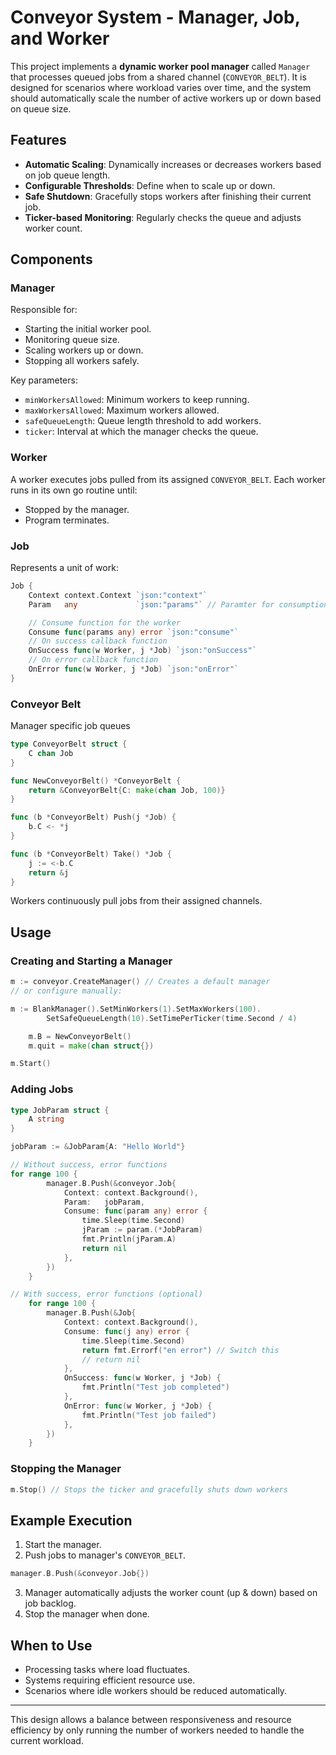 # Conveyor System - Manager, Job, and Worker

This project implements a **dynamic worker pool manager** called `Manager` that processes queued jobs from a shared channel (`CONVEYOR_BELT`). It is designed for scenarios where workload varies over time, and the system should automatically scale the number of active workers up or down based on queue size.

## Features

- **Automatic Scaling**: Dynamically increases or decreases workers based on job queue length.
- **Configurable Thresholds**: Define when to scale up or down.
- **Safe Shutdown**: Gracefully stops workers after finishing their current job.
- **Ticker-based Monitoring**: Regularly checks the queue and adjusts worker count.

## Components

### Manager

Responsible for:

- Starting the initial worker pool.
- Monitoring queue size.
- Scaling workers up or down.
- Stopping all workers safely.

Key parameters:

- `minWorkersAllowed`: Minimum workers to keep running.
- `maxWorkersAllowed`: Maximum workers allowed.
- `safeQueueLength`: Queue length threshold to add workers.
- `ticker`: Interval at which the manager checks the queue.

### Worker

A worker executes jobs pulled from its assigned `CONVEYOR_BELT`. Each worker runs in its own go routine until:

- Stopped by the manager.
- Program terminates.

### Job

Represents a unit of work:

```go
Job {
    Context context.Context `json:"context"`
	Param   any             `json:"params"` // Paramter for consumption

	// Consume function for the worker
	Consume func(params any) error `json:"consume"`
	// On success callback function
	OnSuccess func(w Worker, j *Job) `json:"onSuccess"`
	// On error callback function
	OnError func(w Worker, j *Job) `json:"onError"`
}
```

### Conveyor Belt

Manager specific job queues

```go
type ConveyorBelt struct {
	C chan Job
}

func NewConveyorBelt() *ConveyorBelt {
	return &ConveyorBelt{C: make(chan Job, 100)}
}

func (b *ConveyorBelt) Push(j *Job) {
	b.C <- *j
}

func (b *ConveyorBelt) Take() *Job {
	j := <-b.C
	return &j
}

```

Workers continuously pull jobs from their assigned channels.

## Usage

### Creating and Starting a Manager

```go
m := conveyor.CreateManager() // Creates a default manager
// or configure manually:

m := BlankManager().SetMinWorkers(1).SetMaxWorkers(100).
		SetSafeQueueLength(10).SetTimePerTicker(time.Second / 4)

	m.B = NewConveyorBelt()
	m.quit = make(chan struct{})

m.Start()
```

### Adding Jobs

```go
type JobParam struct {
    A string
}

jobParam := &JobParam{A: "Hello World"}

// Without success, error functions
for range 100 {
		manager.B.Push(&conveyor.Job{
			Context: context.Background(),
			Param:   jobParam,
			Consume: func(param any) error {
				time.Sleep(time.Second)
				jParam := param.(*JobParam)
				fmt.Println(jParam.A)
				return nil
			},
		})
	}

// With success, error functions (optional)
    for range 100 {
		manager.B.Push(&Job{
			Context: context.Background(),
			Consume: func(j any) error {
				time.Sleep(time.Second)
				return fmt.Errorf("en error") // Switch this
                // return nil
			},
			OnSuccess: func(w Worker, j *Job) {
				fmt.Println("Test job completed")
			},
			OnError: func(w Worker, j *Job) {
				fmt.Println("Test job failed")
			},
		})
	}
```

### Stopping the Manager

```go
m.Stop() // Stops the ticker and gracefully shuts down workers
```

## Example Execution

1. Start the manager.
2. Push jobs to manager's `CONVEYOR_BELT`.
```go
manager.B.Push(&conveyor.Job{})
```
3. Manager automatically adjusts the worker count (up & down) based on job backlog.
4. Stop the manager when done.

## When to Use

- Processing tasks where load fluctuates.
- Systems requiring efficient resource use.
- Scenarios where idle workers should be reduced automatically.

---

This design allows a balance between responsiveness and resource efficiency by only running the number of workers needed to handle the current workload.
